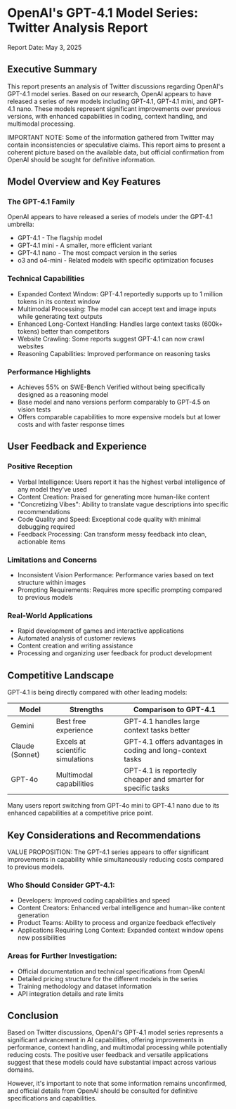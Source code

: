 # OpenAI's GPT-4.1 Model Series: Twitter Analysis Report
Report Date: May 3, 2025

## Executive Summary

This report presents an analysis of Twitter discussions regarding OpenAI's GPT-4.1 model series. Based on our research, OpenAI appears to have released a series of new models including GPT-4.1, GPT-4.1 mini, and GPT-4.1 nano. These models represent significant improvements over previous versions, with enhanced capabilities in coding, context handling, and multimodal processing.

IMPORTANT NOTE: Some of the information gathered from Twitter may contain inconsistencies or speculative claims. This report aims to present a coherent picture based on the available data, but official confirmation from OpenAI should be sought for definitive information.

## Model Overview and Key Features

### The GPT-4.1 Family
OpenAI appears to have released a series of models under the GPT-4.1 umbrella:
- GPT-4.1 - The flagship model
- GPT-4.1 mini - A smaller, more efficient variant
- GPT-4.1 nano - The most compact version in the series
- o3 and o4-mini - Related models with specific optimization focuses

### Technical Capabilities
- Expanded Context Window: GPT-4.1 reportedly supports up to 1 million tokens in its context window
- Multimodal Processing: The model can accept text and image inputs while generating text outputs
- Enhanced Long-Context Handling: Handles large context tasks (600k+ tokens) better than competitors
- Website Crawling: Some reports suggest GPT-4.1 can now crawl websites
- Reasoning Capabilities: Improved performance on reasoning tasks

### Performance Highlights
- Achieves 55% on SWE-Bench Verified without being specifically designed as a reasoning model
- Base model and nano versions perform comparably to GPT-4.5 on vision tests
- Offers comparable capabilities to more expensive models but at lower costs and with faster response times

## User Feedback and Experience

### Positive Reception
- Verbal Intelligence: Users report it has the highest verbal intelligence of any model they've used
- Content Creation: Praised for generating more human-like content
- "Concretizing Vibes": Ability to translate vague descriptions into specific recommendations
- Code Quality and Speed: Exceptional code quality with minimal debugging required
- Feedback Processing: Can transform messy feedback into clean, actionable items

### Limitations and Concerns
- Inconsistent Vision Performance: Performance varies based on text structure within images
- Prompting Requirements: Requires more specific prompting compared to previous models

### Real-World Applications
- Rapid development of games and interactive applications
- Automated analysis of customer reviews
- Content creation and writing assistance
- Processing and organizing user feedback for product development

## Competitive Landscape

GPT-4.1 is being directly compared with other leading models:

| Model | Strengths | Comparison to GPT-4.1 |
|-------|-----------|------------------------|
| Gemini | Best free experience | GPT-4.1 handles large context tasks better |
| Claude (Sonnet) | Excels at scientific simulations | GPT-4.1 offers advantages in coding and long-context tasks |
| GPT-4o | Multimodal capabilities | GPT-4.1 is reportedly cheaper and smarter for specific tasks |

Many users report switching from GPT-4o mini to GPT-4.1 nano due to its enhanced capabilities at a competitive price point.

## Key Considerations and Recommendations

VALUE PROPOSITION: The GPT-4.1 series appears to offer significant improvements in capability while simultaneously reducing costs compared to previous models.

### Who Should Consider GPT-4.1:
- Developers: Improved coding capabilities and speed
- Content Creators: Enhanced verbal intelligence and human-like content generation
- Product Teams: Ability to process and organize feedback effectively
- Applications Requiring Long Context: Expanded context window opens new possibilities

### Areas for Further Investigation:
- Official documentation and technical specifications from OpenAI
- Detailed pricing structure for the different models in the series
- Training methodology and dataset information
- API integration details and rate limits

## Conclusion

Based on Twitter discussions, OpenAI's GPT-4.1 model series represents a significant advancement in AI capabilities, offering improvements in performance, context handling, and multimodal processing while potentially reducing costs. The positive user feedback and versatile applications suggest that these models could have substantial impact across various domains.

However, it's important to note that some information remains unconfirmed, and official details from OpenAI should be consulted for definitive specifications and capabilities.